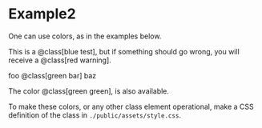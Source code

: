 # Example2

One can use colors, as in the examples
below.

This is a @class[blue test], but
if something should go wrong, you 
will receive a @class[red warning].

foo @class[green bar] baz

The color @class[green green], is also available.

To make these colors, or any other class
element operational, make a CSS definition 
of the class in `./public/assets/style.css`.
